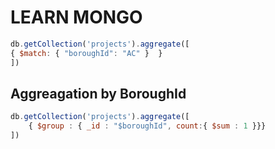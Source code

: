 # LEARN MONGO


```js
db.getCollection('projects').aggregate([
{ $match: { "boroughId": "AC" }  }
])
```

## Aggreagation by BoroughId

```js
db.getCollection('projects').aggregate([
    { $group : { _id : "$boroughId", count:{ $sum : 1 }}}
])
```

